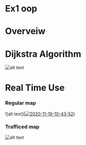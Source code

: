 # Ex1 oop
# Overveiw 
# Dijkstra Algorithm
![alt text](https://i.ibb.co/G25wb87/Dijkstra-Ex1.png)
# Real Time Use
### Regular map
![alt text](<a href="https://ibb.co/s2G6Xgx"><img src="https://i.ibb.co/qdfW2Dq/2020-11-19-10-43-52.png" alt="2020-11-19-10-43-52" border="0"></a>)
### Trafficed map 
![alt text](https://i.ibb.co/s2G6Xgx/2020-11-19-10-43-52.png)

